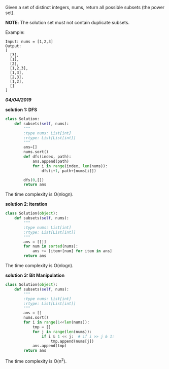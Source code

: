 Given a set of distinct integers, nums, return all possible subsets (the power set).

**NOTE**: The solution set must not contain duplicate subsets.

Example:
```
Input: nums = [1,2,3]
Output:
[
  [3],
  [1],
  [2],
  [1,2,3],
  [1,3],
  [2,3],
  [1,2],
  []
]
```

***04/04/2019***

**solution 1: DFS**
```python
class Solution:
    def subsets(self, nums):
        """
        :type nums: List[int]
        :rtype: List[List[int]]
        """
        ans=[]
        nums.sort()
        def dfs(index, path):
            ans.append(path)
            for i in range(index, len(nums)):
                dfs(i+1, path+[nums[i]])

        dfs(0,[])
        return ans
```
The time complexity is O(nlogn).

**solution 2: iteration**
```python
class Solution(object):
    def subsets(self, nums):
        """
        :type nums: List[int]
        :rtype: List[List[int]]
        """
        ans = [[]]
        for num in sorted(nums):
            ans += [item+[num] for item in ans]
        return ans
```
The time complexity is O(nlogn).

**solution 3: Bit Manipulation**
```python
class Solution(object):
    def subsets(self, nums):
        """
        :type nums: List[int]
        :rtype: List[List[int]]
        """  
        ans = []
        nums.sort()
        for i in range(1<<len(nums)):
            tmp = []
            for j in range(len(nums)):
                if i & 1 << j:  # if i >> j & 1:
                    tmp.append(nums[j])
            ans.append(tmp)
        return ans
```
The time complexity is O(n<sup>2</sup>).

